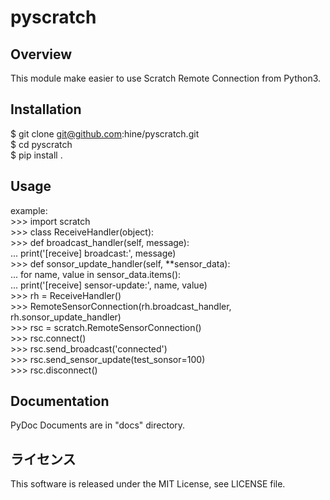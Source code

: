 # pyscratch

## Overview

This module make easier to use Scratch Remote Connection from Python3.  

## Installation

$ git clone git@github.com:hine/pyscratch.git  
$ cd pyscratch  
$ pip install .  

## Usage

example:  
\>\>\> import scratch  
\>\>\> class ReceiveHandler(object):  
\>\>\>     def broadcast_handler(self, message):  
...         print('[receive] broadcast:', message)  
\>\>\>     def sonsor_update_handler(self, \*\*sensor_data):  
...         for name, value in sensor_data.items():  
...             print('[receive] sensor-update:', name, value)  
\>\>\> rh = ReceiveHandler()  
\>\>\> RemoteSensorConnection(rh.broadcast_handler, rh.sonsor_update_handler)  
\>\>\> rsc = scratch.RemoteSensorConnection()  
\>\>\> rsc.connect()  
\>\>\> rsc.send_broadcast('connected')  
\>\>\> rsc.send_sensor_update(test_sonsor=100)  
\>\>\> rsc.disconnect()  

## Documentation

PyDoc Documents are in "docs" directory.  

## ライセンス
This software is released under the MIT License, see LICENSE file.
